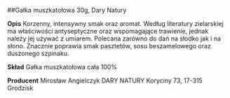 ##Gałka muszkatołowa 30g, Dary Natury

**Opis** Korzenny, intensywny smak oraz aromat. Według literatury zielarskiej ma właściwości antyseptyczne oraz wspomagające trawienie, jednak należy jej używać z umiarem. Polecana zarówno do dań na słodko jak i na słono. Znacznie poprawia smak pasztetów, sosu beszamelowego oraz duszonego szpinaku. 

**Skład** Gałka muszkatołowa cała 100%

**Producent** Mirosław Angielczyk DARY NATURY
Koryciny 73, 17-315 Grodzisk